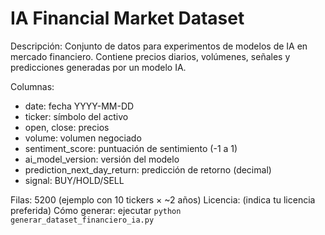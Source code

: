 # IA Financial Market Dataset

Descripción:
Conjunto de datos para experimentos de modelos de IA en mercado financiero. Contiene precios diarios, volúmenes, señales y predicciones generadas por un modelo IA.

Columnas:
- date: fecha YYYY-MM-DD
- ticker: símbolo del activo
- open, close: precios
- volume: volumen negociado
- sentiment_score: puntuación de sentimiento (-1 a 1)
- ai_model_version: versión del modelo
- prediction_next_day_return: predicción de retorno (decimal)
- signal: BUY/HOLD/SELL

Filas: 5200 (ejemplo con 10 tickers × ~2 años)
Licencia: (indica tu licencia preferida)
Cómo generar: ejecutar `python generar_dataset_financiero_ia.py`
